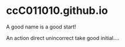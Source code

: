 # ccC011010.github.io
A good name is a good start!

An action direct unincorrect take good initial....
